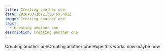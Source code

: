 ```yaml
---
title: Creating another one
date: 2020-03-20T21:56:57.401Z
image: Creating another one
tags:
  - Creating another one
description: Creating another one
---
```

Creating another oneCreating another one Hope this works now maybe now